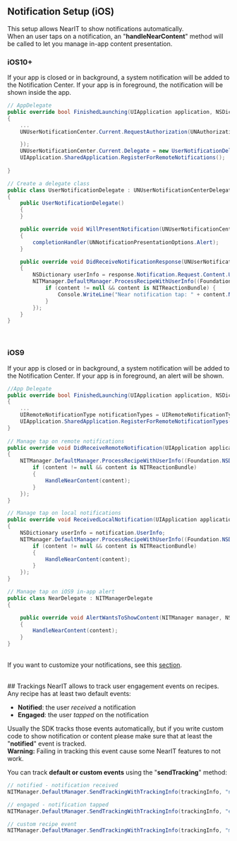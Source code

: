 ## Notification Setup (iOS)

This setup allows NearIT to show notifications automatically.<br>
When an user taps on a notification, an "**handleNearContent**" method will be called to let you manage in-app content presentation.

### iOS10+
If your app is closed or in background, a system notification will be added to the Notification Center.
If your app is in foreground, the notification will be shown inside the app.

```csharp
// AppDelegate
public override bool FinishedLaunching(UIApplication application, NSDictionary launchOptions)
{
    ...
    UNUserNotificationCenter.Current.RequestAuthorization(UNAuthorizationOptions.Alert, (approved, err) => {

    });
    UNUserNotificationCenter.Current.Delegate = new UserNotificationDelegate();
    UIApplication.SharedApplication.RegisterForRemoteNotifications();
 
}

// Create a delegate class
public class UserNotificationDelegate : UNUserNotificationCenterDelegate
{
    public UserNotificationDelegate()
    {
    }

    public override void WillPresentNotification(UNUserNotificationCenter center, UNNotification notification, Action<UNNotificationPresentationOptions> completionHandler)
    {
        completionHandler(UNNotificationPresentationOptions.Alert);
    }

    public override void DidReceiveNotificationResponse(UNUserNotificationCenter center, UNNotificationResponse response, Action completionHandler)
    {
        NSDictionary userInfo = response.Notification.Request.Content.UserInfo;
        NITManager.DefaultManager.ProcessRecipeWithUserInfo((Foundation.NSDictionary<Foundation.NSString, Foundation.NSObject>)userInfo, (content, trackingInfo, error) => {
            if (content != null && content is NITReactionBundle) {
                Console.WriteLine("Near notification tap: " + content.NotificationMessage);
            }
        });
    }
}
```

<br>

### iOS9
If your app is closed or in background, a system notification will be added to the Notification Center.
If your app is in foreground, an alert will be shown.

```csharp
//App Delegate
public override bool FinishedLaunching(UIApplication application, NSDictionary launchOptions)
{
    ...
    UIRemoteNotificationType notificationTypes = UIRemoteNotificationType.Alert | UIRemoteNotificationType.Badge | UIRemoteNotificationType.Sound;
    UIApplication.SharedApplication.RegisterForRemoteNotificationTypes(notificationTypes);
}  
        
// Manage tap on remote notifications
public override void DidReceiveRemoteNotification(UIApplication application, NSDictionary userInfo, System.Action<UIBackgroundFetchResult> completionHandler)
{
    NITManager.DefaultManager.ProcessRecipeWithUserInfo((Foundation.NSDictionary<Foundation.NSString, Foundation.NSObject>)userInfo, (content, trackingInfo, error) => {
        if (content != null && content is NITReactionBundle)
        {
            HandleNearContent(content);
        }
    });
}

// Manage tap on local notifications
public override void ReceivedLocalNotification(UIApplication application, UILocalNotification notification)
{
    NSDictionary userInfo = notification.UserInfo;
    NITManager.DefaultManager.ProcessRecipeWithUserInfo((Foundation.NSDictionary<Foundation.NSString, Foundation.NSObject>)userInfo, (content, trackingInfo, error) => {
        if (content != null && content is NITReactionBundle)
        {
            HandleNearContent(content);
        }
    });
}

// Manage tap on iOS9 in-app alert
public class NearDelegate : NITManagerDelegate
{

    public override void AlertWantsToShowContent(NITManager manager, NSObject content)
    {
        HandleNearContent(content);
    }
}
```

<br>If you want to customize your notifications, see this [section](../customize-notifications.md).

<br>
## Trackings
NearIT allows to track user engagement events on recipes. Any recipe has at least two default events:

  - **Notified**: the user *received* a notification
  - **Engaged**: the user *tapped* on the notification
  
Usually the SDK tracks those events automatically, but if you write custom code to show notification or content please make sure that at least the "**notified**" event is tracked.
<br>**Warning:** Failing in tracking this event cause some NearIT features to not work.


You can track **default or custom events** using the "**sendTracking**" method:
 
```csharp
// notified - notification received
NITManager.DefaultManager.SendTrackingWithTrackingInfo(trackingInfo, "notified");

// engaged - notification tapped
NITManager.DefaultManager.SendTrackingWithTrackingInfo(trackingInfo, "engaged");

// custom recipe event
NITManager.DefaultManager.SendTrackingWithTrackingInfo(trackingInfo, "my awesome custom event");
```
